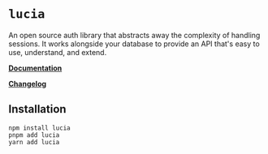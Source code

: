 # `lucia`

An open source auth library that abstracts away the complexity of handling sessions. It works alongside your database to provide an API that's easy to use, understand, and extend.

**[Documentation](https://v3.lucia-auth.com)**

**[Changelog](https://github.com/1ifeworld/lucia/blob/main/packages/lucia/CHANGELOG.md)**

## Installation

```
npm install lucia
pnpm add lucia
yarn add lucia
```
